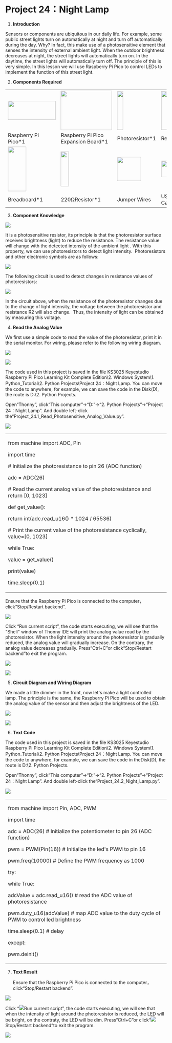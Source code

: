 # Project 24：Night Lamp

1.  **Introduction**

Sensors or components are ubiquitous in our daily life. For example,
some public street lights turn on automatically at night and turn off
automatically during the day. Why? In fact, this make use of a
photosensitive element that senses the intensity of external ambient
light. When the outdoor brightness decreases at night, the street lights
will automatically turn on. In the daytime, the street lights will
automatically turn off. The principle of this is very simple. In this
lesson we will use Raspberry Pi Pico to control LEDs to implement the
function of this street light.

2.  **Components Required**

<table>
<tbody>
<tr class="odd">
<td><p><img src="https://raw.githubusercontent.com/keyestudio/KS3025-KS3025F-Keyestudio-Raspberry-Pi-Pico-Learning-Kit-Complete-Edition-Python/master/media/f70a6a892505b1816d151452b9b995a7.jpeg" style="width:1.55417in;height:0.61875in" /></p></td>
<td><img src="https://raw.githubusercontent.com/keyestudio/KS3025-KS3025F-Keyestudio-Raspberry-Pi-Pico-Learning-Kit-Complete-Edition-Python/master/media/bbed91c0b45fcafc7e7163bfeabf68f9.png" style="width:1.66944in;height:1.28472in" /></td>
<td><img src="https://raw.githubusercontent.com/keyestudio/KS3025-KS3025F-Keyestudio-Raspberry-Pi-Pico-Learning-Kit-Complete-Edition-Python/master/media/9e553e75b6f976f33438171eb2f2e775.png" style="width:0.19097in;height:1.26597in" /></td>
<td><img src="https://raw.githubusercontent.com/keyestudio/KS3025-KS3025F-Keyestudio-Raspberry-Pi-Pico-Learning-Kit-Complete-Edition-Python/master/media/ef77f5a64c382157fc2dea21ec373fef.png" style="width:0.29514in;height:1.25903in" /></td>
<td><img src="https://raw.githubusercontent.com/keyestudio/KS3025-KS3025F-Keyestudio-Raspberry-Pi-Pico-Learning-Kit-Complete-Edition-Python/master/media/b395b1cd2678f87b3a34dec15659efbc.png" style="width:0.22431in;height:1.00556in" /></td>
</tr>
<tr class="even">
<td>Raspberry Pi Pico*1</td>
<td>Raspberry Pi Pico Expansion Board*1</td>
<td>Photoresistor*1</td>
<td>Red LED*1</td>
<td>10KΩResistor*1</td>
</tr>
<tr class="odd">
<td><img src="https://raw.githubusercontent.com/keyestudio/KS3025-KS3025F-Keyestudio-Raspberry-Pi-Pico-Learning-Kit-Complete-Edition-Python/master/media/e380dd26e4825be9a768973802a55fe6.png" style="width:0.59028in;height:1.44583in" /></td>
<td><img src="https://raw.githubusercontent.com/keyestudio/KS3025-KS3025F-Keyestudio-Raspberry-Pi-Pico-Learning-Kit-Complete-Edition-Python/master/media/845d05a6108b1662b828610ba9dcb788.png" style="width:0.25833in;height:1.13681in" /></td>
<td><img src="https://raw.githubusercontent.com/keyestudio/KS3025-KS3025F-Keyestudio-Raspberry-Pi-Pico-Learning-Kit-Complete-Edition-Python/master/media/e9a8d050105397bb183512fb4ffdd2f6.png" style="width:0.77222in;height:0.77986in" /></td>
<td><img src="https://raw.githubusercontent.com/keyestudio/KS3025-KS3025F-Keyestudio-Raspberry-Pi-Pico-Learning-Kit-Complete-Edition-Python/master/media/7dcbd02995be3c142b2f97df7f7c03ce.png" style="width:0.99028in;height:0.52986in" /></td>
<td></td>
</tr>
<tr class="even">
<td>Breadboard*1</td>
<td>220ΩResistor*1</td>
<td>Jumper Wires</td>
<td>USB Cable*1</td>
<td></td>
</tr>
</tbody>
</table>

3.  **Component Knowledge**

![](/media/9e553e75b6f976f33438171eb2f2e775.png)

It is a photosensitive resistor, its principle is that the photoresistor
surface receives brightness (light) to reduce the resistance. The
resistance value will change with the detected intensity of the ambient
light . With this property, we can use photoresistors to detect light
intensity.  Photoresistors and other electronic symbols are as follows:
 

![](/media/7d575da675a2f6cb511d28b801e2abaa.png)

The following circuit is used to detect changes in resistance values of
photoresistors:

![](/media/5a7f7e641eb78007760a94151c1d80a5.png)

In the circuit above, when the resistance of the photoresistor changes
due to the change of light intensity, the voltage between the
photoresistor and resistance R2 will also change.  Thus, the intensity
of light can be obtained by measuring this voltage.

4.  **Read the Analog Value**

We first use a simple code to read the value of the photoresistor, print
it in the serial monitor. For wiring, please refer to the following
wiring diagram.

![](/media/e3fde13b200927346e04b032373ce638.png)

![](/media/b97ff27ae10e3499c36312c8ee4881f8.png)

The code used in this project is saved in the file KS3025 Keyestudio
Raspberry Pi Pico Learning Kit Complete Edition\\2. Windows System\\1.
Python\_Tutorial\\2. Python Projects\\Project 24：Night Lamp. You can
move the code to anywhere, for example, we can save the code in the
Disk(D), the route is D:\\2. Python Projects.

Open“Thonny”, click“This computer”→“D:”→“2. Python Projects”→“Project
24：Night Lamp”. And double left-click
the“Project\_24.1\_Read\_Photosensitive\_Analog\_Value.py”.

![](/media/bbda9735710eb80196f54a5096f16799.png)

<table>
<tbody>
<tr class="odd">
<td><p>from machine import ADC, Pin</p>
<p>import time</p>
<p># Initialize the photoresistance to pin 26 (ADC function)</p>
<p>adc = ADC(26)</p>
<p># Read the current analog value of the photoresistance and return [0, 1023]</p>
<p>def get_value():</p>
<p>return int(adc.read_u16() * 1024 / 65536)</p>
<p># Print the current value of the photoresistance cyclically, value=[0, 1023]</p>
<p>while True:</p>
<p>value = get_value()</p>
<p>print(value)</p>
<p>time.sleep(0.1)</p></td>
</tr>
</tbody>
</table>

Ensure that the Raspberry Pi Pico is connected to the
computer，click“Stop/Restart backend”.

![](/media/8a0c37dff4793d4132a9c88e932f499b.png)

Click “Run current script”, the code starts executing, we will see that
the "Shell" window of Thonny IDE will print the analog value read by the
photoresistor. When the light intensity around the photoresistor is
gradually reduced, the analog value will gradually increase. On the
contrary, the analog value decreases gradually. Press“Ctrl+C”or
click“Stop/Restart backend”to exit the program.

![](/media/889383400283bc151486ce0bf5820a92.png)

![](/media/bbabb2d5c4a997c5024e6023cb272261.png)

5.  **Circuit Diagram and Wiring Diagram**

We made a little dimmer in the front, now let's make a light controlled
lamp. The principle is the same, the Raspberry Pi Pico will be used to
obtain the analog value of the sensor and then adjust the brightness of
the LED.  

![](/media/b8e8d95bdc869bf76465fa73645db831.png)

![](/media/71f2886dc6fa97d02e2ecd0d429af71b.png)

6.  **Text Code**

The code used in this project is saved in the file KS3025 Keyestudio
Raspberry Pi Pico Learning Kit Complete Edition\\2. Windows System\\1.
Python\_Tutorial\\2. Python Projects\\Project 24：Night Lamp. You can
move the code to anywhere, for example, we can save the code in
theDisk(D), the route is D:\\2. Python Projects.

Open“Thonny”, click“This computer”→“D:”→“2. Python Projects”→“Project
24：Night Lamp”. And double left-click
the“Project\_24.2\_Night\_Lamp.py”.

![](/media/c08014a9603cbf3b2411440b5e7d761e.png)

<table>
<tbody>
<tr class="odd">
<td><p>from machine import Pin, ADC, PWM</p>
<p>import time</p>
<p>adc = ADC(26) # Initialize the potentiometer to pin 26 (ADC function)</p>
<p>pwm = PWM(Pin(16)) # Initialize the led's PWM to pin 16</p>
<p>pwm.freq(10000) # Define the PWM frequency as 1000</p>
<p>try:</p>
<p>while True:</p>
<p>adcValue = adc.read_u16() # read the ADC value of photoresistance</p>
<p>pwm.duty_u16(adcValue) # map ADC value to the duty cycle of PWM to control led brightness</p>
<p>time.sleep(0.1) # delay</p>
<p>except:</p>
<p>pwm.deinit()</p></td>
</tr>
</tbody>
</table>

7.  **Text Result**
    
    Ensure that the Raspberry Pi Pico is connected to the
    computer，click“Stop/Restart backend”.

![](/media/dcf4815ce265653df6759637b24087c0.png)

Click “![](/media/da852227207616ccd9aff28f19e02690.png)Run current script”, the code starts
executing, we will see that when the intensity of light around the
photoresistor is reduced, the LED will be bright, on the contraty, the
LED will be dim. Press“Ctrl+C”or
click“![](/media/27451c8a9c13e29d02bc0f5831cfaf1f.png)Stop/Restart backend”to exit the program.

![](/media/03dd68eab6f2579e15852f13c10ddc98.png)
